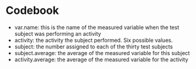 Codebook
========

* var.name: this is the name of the measured variable when the test subject was performing an activity
* activity: the activity the subject performed. Six possible values.
* subject: the number assigned to each of the thirty test subjects 
* subject.average: the average of the measured variable for this subject
* activity.average: the average of the measured variable for the activity
